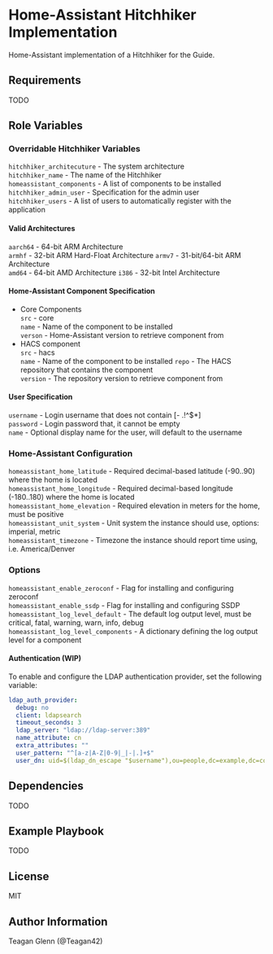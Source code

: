 Home-Assistant Hitchhiker Implementation
=========

Home-Assistant implementation of a Hitchhiker for the Guide.

Requirements
------------

TODO

Role Variables
--------------

### Overridable Hitchhiker Variables
`hitchhiker_architecuture` - The system architecture  
`hitchhiker_name` - The name of the Hitchhiker  
`homeassistant_components` - A list of components to be installed  
`hitchhiker_admin_user` - Specification for the admin user  
`hitchhiker_users` - A list of users to automatically register with the application

#### Valid Architectures 
`aarch64` - 64-bit ARM Architecture   
`armhf` - 32-bit ARM Hard-Float Architecture
`armv7` - 31-bit/64-bit ARM Architecture  
`amd64` - 64-bit AMD Architecture
`i386` - 32-bit Intel Architecture

#### Home-Assistant Component Specification
* Core Components  
    `src` - core  
    `name` - Name of the component to be installed  
    `verson` - Home-Assistant version to retrieve component from
* HACS component  
    `src` - hacs  
    `name` - Name of the component to be installed
    `repo` - The HACS repository that contains the component  
    `version` - The repository version to retrieve component from  

#### User Specification
`username` - Login username that does not contain [- .!^$*]  
`password` - Login password that, it cannot be empty  
`name` - Optional display name for the user, will default to the username

### Home-Assistant Configuration

`homeassistant_home_latitude` - Required decimal-based latitude (-90..90) where the home is located  
`homeassistant_home_longitude` - Required decimal-based longitude (-180..180) where the home is located    
`homeassistant_home_elevation` - Required elevation in meters for the home, must be positive  
`homeassistant_unit_system` - Unit system the instance should use, options: imperial, metric  
`homeassistant_timezone` - Timezone the instance should report time using, i.e. America/Denver  

### Options

`homeassistant_enable_zeroconf` - Flag for installing and configuring zeroconf  
`homeassistant_enable_ssdp` - Flag for installing and configuring SSDP  
`homeassistant_log_level_default` - The default log output level, must be critical, fatal, warning, warn, info, debug  
`homeassistant_log_level_components` - A dictionary defining the log output level for a component  

#### Authentication (WIP)

To enable and configure the LDAP authentication provider, set the following variable:

```yaml
ldap_auth_provider:
  debug: no
  client: ldapsearch
  timeout_seconds: 3
  ldap_server: "ldap://ldap-server:389"
  name_attribute: cn
  extra_attributes: ""
  user_pattern: "^[a-z|A-Z|0-9|_|-|.]+$"
  user_dn: uid=$(ldap_dn_escape "$username"),ou=people,dc=example,dc=com
```


Dependencies
------------

TODO

Example Playbook
----------------

TODO

License
-------

MIT

Author Information
------------------

Teagan Glenn (@Teagan42)

